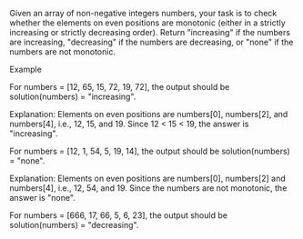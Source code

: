 Given an array of non-negative integers numbers, your task is to check whether the elements on even positions are monotonic (either in a strictly increasing or strictly decreasing order). Return "increasing" if the numbers are increasing, "decreasing" if the numbers are decreasing, or "none" if the numbers are not monotonic.

Example

For numbers = [12, 65, 15, 72, 19, 72], the output should be solution(numbers) = "increasing".

Explanation:
Elements on even positions are numbers[0], numbers[2], and numbers[4], i.e., 12, 15, and 19. Since 12 < 15 < 19, the answer is "increasing".

For numbers = [12, 1, 54, 5, 19, 14], the output should be solution(numbers) = "none".

Explanation:
Elements on even positions are numbers[0], numbers[2] and numbers[4], i.e., 12, 54, and 19. Since the numbers are not monotonic, the answer is "none".

For numbers = [666, 17, 66, 5, 6, 23], the output should be solution(numbers) = "decreasing".
